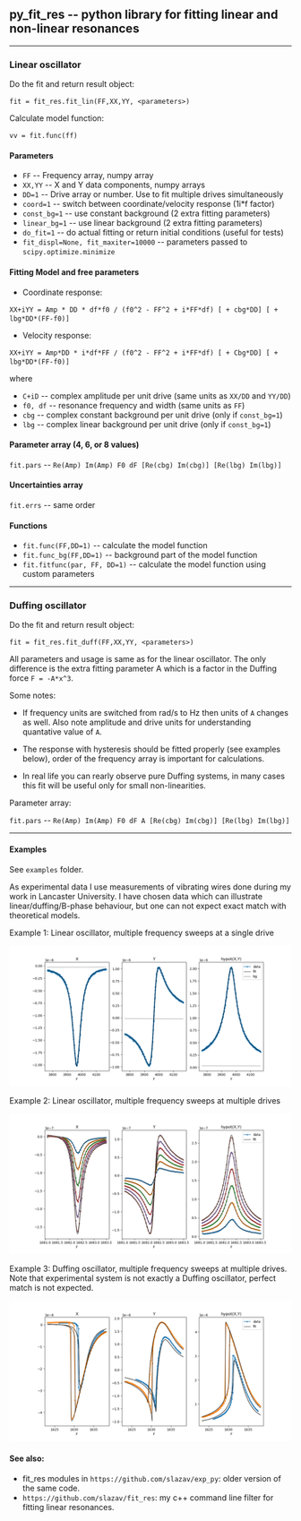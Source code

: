 ## py_fit_res -- python library for fitting linear and non-linear resonances

----
### Linear oscillator

Do the fit and return result object:
```
fit = fit_res.fit_lin(FF,XX,YY, <parameters>)
```

Calculate model function:
```
vv = fit.func(ff)
```

#### Parameters

*   `FF`    -- Frequency array, numpy array
*   `XX,YY` -- X and Y data components, numpy arrays
*   `DD=1`  -- Drive array or number. Use to fit multiple drives simultaneously
*   `coord=1`     -- switch between coordinate/velocity response (1i*f factor)
*   `const_bg=1`  -- use constant background (2 extra fitting parameters)
*   `linear_bg=1` -- use linear background (2 extra fitting parameters)
*   `do_fit=1`    -- do actual fitting or return initial conditions (useful for tests)
*   `fit_displ=None, fit_maxiter=10000` -- parameters passed to `scipy.optimize.minimize`


#### Fitting Model and free parameters

* Coordinate response:
```
XX+iYY = Amp * DD * df*f0 / (f0^2 - FF^2 + i*FF*df) [ + cbg*DD] [ + lbg*DD*(FF-f0)]
```

* Velocity response:
```
XX+iYY = Amp*DD * i*df*FF / (f0^2 - FF^2 + i*FF*df) [ + Cbg*DD] [ + lbg*DD*(FF-f0)]
```
where

*   `C+iD` -- complex amplitude per unit drive (same units as `XX/DD` and `YY/DD`)
*   `f0, df` -- resonance frequency and width (same units as `FF`)
*   `cbg` -- complex constant background per unit drive (only if `const_bg=1`)
*   `lbg` -- complex linear background per unit drive (only if `const_bg=1`)


#### Parameter array (4, 6, or 8 values)

  `fit.pars` -- `Re(Amp) Im(Amp) F0 dF [Re(cbg) Im(cbg)] [Re(lbg) Im(lbg)]`


#### Uncertainties array

  `fit.errs` -- same order


#### Functions

* `fit.func(FF,DD=1)` -- calculate the model function
* `fit.func_bg(FF,DD=1)` -- background part of the model function
* `fit.fitfunc(par, FF, DD=1)` -- calculate the model function using custom parameters


----
### Duffing oscillator

Do the fit and return result object:
```
fit = fit_res.fit_duff(FF,XX,YY, <parameters>)
```

All parameters and usage is same as for the linear oscillator. The only difference is
the extra fitting parameter A which is a factor in the Duffing force `F = -A*x^3`.

Some notes:
* If frequency units are switched from rad/s to Hz then units of `A` changes as well.
  Also note amplitude and drive units for understanding quantative value of `A`.

* The response with hysteresis should be fitted properly (see examples below),
  order of the frequency array is important for calculations.

* In real life you can rearly observe pure Duffing systems, in many cases this fit
  will be useful only for small non-linearities.

Parameter array:

`fit.pars` -- `Re(Amp) Im(Amp) F0 dF A [Re(cbg) Im(cbg)] [Re(lbg) Im(lbg)]`

----
#### Examples

See `examples` folder.

As experimental data I use measurements of vibrating wires done during
my work in Lancaster University. I have chosen data which can illustrate
linear/duffing/B-phase behaviour, but one can not expect exact match
with theoretical models.

Example 1: Linear oscillator, multiple frequency sweeps at a single drive

![example 1](https://raw.githubusercontent.com/slazav/py_fit_res/master/examples/example1.png)

Example 2: Linear oscillator, multiple frequency sweeps at multiple drives

![example 2](https://raw.githubusercontent.com/slazav/py_fit_res/master/examples/example2.png)

Example 3: Duffing oscillator, multiple frequency sweeps at multiple drives.
Note that experimental system is not exactly a Duffing oscillator, perfect match is not expected.

![example 3](https://raw.githubusercontent.com/slazav/py_fit_res/master/examples/example3.png)

#### See also:

* fit_res modules in `https://github.com/slazav/exp_py`: older version of the same code.
* `https://github.com/slazav/fit_res`: my c++ command line filter for fitting linear resonances.
